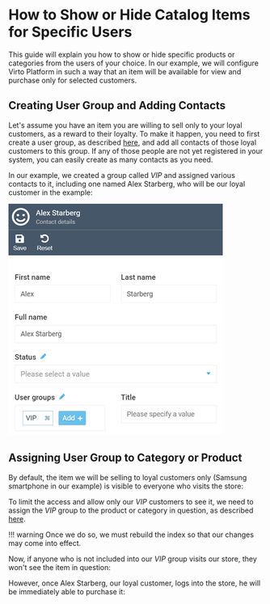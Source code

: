 # How to Show or Hide Catalog Items for Specific Users
This guide will explain you how to show or hide specific products or categories from the users of your choice. In our example, we will configure Virto Platform in such a way that an item will be available for view and purchase only for selected customers.

## Creating User Group and Adding Contacts
Let's assume you have an item you are willing to sell only to your loyal customers, as a reward to their loyalty. To make it happen, you need to first create a user group, as described [here](../user-groups.md#creating-new-user-group), and add all contacts of those loyal customers to this group. If any of those people are not yet registered in your system, you can easily create as many contacts as you need.

In our example, we created a group called *VIP* and assigned various contacts to it, including one named Alex Starberg, who will be our loyal customer in the example:

![Adding contact to user group](media/adding-to-ug.png)

## Assigning User Group to Category or Product
By default, the item we will be selling to loyal customers only (Samsung smartphone in our example) is visible to everyone who visits the store:
<!---add screen capture-->

To limit the access and allow only our *VIP* customers to see it, we need to assign the *VIP* group to the product or category in question, as described [here](../user-groups.md#assigning-user-group-to-contact).

!!! warning
	Once we do so, we must rebuild the index so that our changes may come into effect.

Now, if anyone who is not included into our *VIP* group visits our store, they won't see the item in question:
<!---add screen capture-->

However, once Alex Starberg, our loyal customer, logs into the store, he will be immediately able to purchase it:
<!---add screen capture-->

